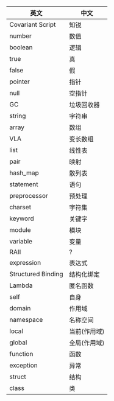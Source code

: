 | 英文 | 中文 |
|------|------|
Covariant Script | 知锐
number | 数值
boolean | 逻辑
true | 真
false | 假
pointer | 指针
null | 空指针
GC | 垃圾回收器
string | 字符串
array | 数组
VLA | 变长数组
list | 线性表
pair | 映射
hash_map | 散列表
statement | 语句
preprocessor | 预处理
charset | 字符集
keyword | 关键字
module | 模块
variable | 变量
RAII | ?
expression | 表达式
Structured Binding | 结构化绑定
Lambda | 匿名函数
self | 自身
domain | 作用域
namespace | 名称空间
local | 当前(作用域)
global | 全局(作用域)
function | 函数
exception | 异常
struct | 结构
class | 类
